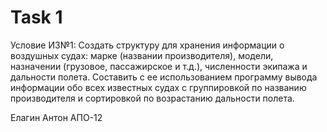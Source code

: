 # Task 1

Условие ИЗ№1:
Создать структуру для хранения информации о воздушных судах: марке (названии производителя), модели, назначении (грузовое, пассажирское и т.д.), численности экипажа и дальности полета. Составить с ее использованием программу вывода информации обо всех известных судах с группировкой по названию производителя и сортировкой по возрастанию дальности полета.

Елагин Антон АПО-12
